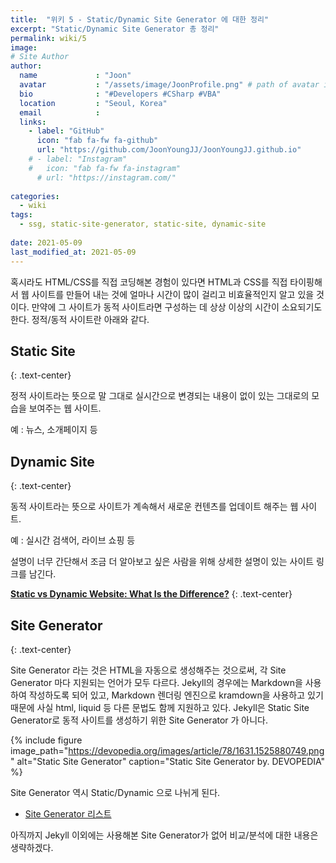 ```yaml
---
title:  "위키 5 - Static/Dynamic Site Generator 에 대한 정리"
excerpt: "Static/Dynamic Site Generator 총 정리"
permalink: wiki/5
image: 
# Site Author
author:
  name             : "Joon"
  avatar           : "/assets/image/JoonProfile.png" # path of avatar image, e.g. "/assets/images/bio-photo.jpg"
  bio              : "#Developers #CSharp #VBA"
  location         : "Seoul, Korea"
  email            :
  links:
    - label: "GitHub"
      icon: "fab fa-fw fa-github"
      url: "https://github.com/JoonYoungJJ/JoonYoungJJ.github.io"
    # - label: "Instagram"
    #   icon: "fab fa-fw fa-instagram"
      # url: "https://instagram.com/"
      
categories:
  - wiki
tags:
  - ssg, static-site-generator, static-site, dynamic-site
 
date: 2021-05-09
last_modified_at: 2021-05-09
---
```


혹시라도 HTML/CSS를 직접 코딩해본 경험이 있다면 HTML과 CSS를 직접 타이핑해서 웹 사이트를 만들어 내는 것에 얼마나 시간이 많이 걸리고 비효율적인지 알고 있을 것이다. 만약에 그 사이트가 동적 사이트라면 구성하는 데 상상 이상의 시간이 소요되기도 한다. 정적/동적 사이트란 아래와 같다.  

## Static Site
{: .text-center}  

정적 사이트라는 뜻으로 말 그대로 실시간으로 변경되는 내용이 없이 있는 그대로의 모습을 보여주는 웹 사이트. 

예 : 뉴스, 소개페이지 등  

## Dynamic Site
{: .text-center}  

동적 사이트라는 뜻으로 사이트가 계속해서 새로운 컨텐츠를 업데이트 해주는 웹 사이트. 

예 : 실시간 검색어, 라이브 쇼핑 등  

설명이 너무 간단해서 조금 더 알아보고 싶은 사람을 위해 상세한 설명이 있는 사이트 링크를 남긴다.  

[**Static vs Dynamic Website: What Is the Difference?**](https://wpamelia.com/static-vs-dynamic-website/#:~:text=Static%20websites%20are%20ones%20that,databases%20in%20addition%20to%20HTML.)
{: .text-center}  

## Site Generator
{: .text-center}  

Site Generator 라는 것은 HTML을 자동으로 생성해주는 것으로써, 각 Site Generator 마다 지원되는 언어가 모두 다르다. Jekyll의 경우에는 Markdown을 사용하여 작성하도록 되어 있고, Markdown 렌더링 엔진으로 kramdown을 사용하고 있기 때문에 사실 html, liquid 등 다른 문법도 함께 지원하고 있다. Jekyll은 Static Site Generator로 동적 사이트를 생성하기 위한 Site Generator 가 아니다. 

{% include figure image_path="https://devopedia.org/images/article/78/1631.1525880749.png" alt="Static Site Generator" caption="Static Site Generator by. DEVOPEDIA" %}  

Site Generator 역시 Static/Dynamic 으로 나뉘게 된다.   

- [Site Generator 리스트](https://jamstack.org/generators/)  

아직까지 Jekyll 이외에는 사용해본 Site Generator가 없어 비교/분석에 대한 내용은 생략하겠다.  





